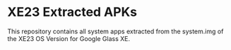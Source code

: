 # XE23 Extracted APKs

This repository contains all system apps extracted from the system.img of the XE23 OS Version for Google Glass XE.